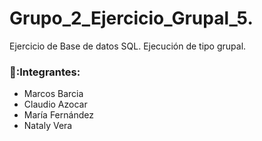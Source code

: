 # Grupo_2_Ejercicio_Grupal_5.
Ejercicio de Base de datos SQL.
Ejecución de tipo grupal.

### 🌟:Integrantes:
- Marcos Barcia
- Claudio Azocar
- María Fernández
- Nataly Vera
